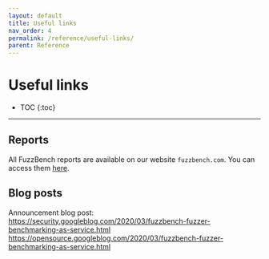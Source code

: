 ```yaml
---
layout: default
title: Useful links
nav_order: 4
permalink: /reference/useful-links/
parent: Reference
---
```


# Useful links

- TOC
{:toc}
---

## Reports

All FuzzBench reports are available on our website `fuzzbench.com`. You can
access them [here](https://www.fuzzbench.com/reports/index.html).

## Blog posts

Announcement blog post:
https://security.googleblog.com/2020/03/fuzzbench-fuzzer-benchmarking-as-service.html
https://opensource.googleblog.com/2020/03/fuzzbench-fuzzer-benchmarking-as-service.html
